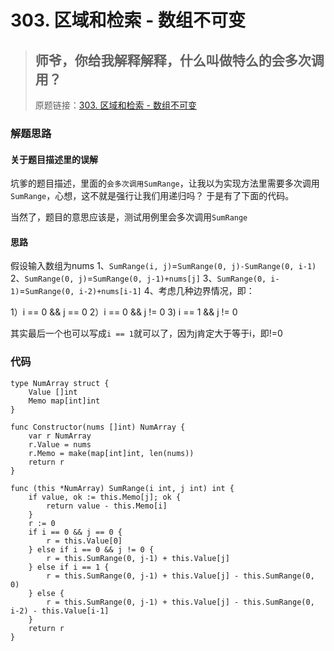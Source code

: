 # 303. 区域和检索 - 数组不可变
> ## 师爷，你给我解释解释，什么叫做特么的会多次调用？
> 原题链接：[303. 区域和检索 - 数组不可变](https://leetcode-cn.com/problems/range-sum-query-immutable/)

### 解题思路
#### 关于题目描述里的误解
坑爹的题目描述，里面的``会多次调用SumRange``，让我以为实现方法里需要多次调用``SumRange``，心想，这不就是强行让我们用递归吗？
于是有了下面的代码。

当然了，题目的意思应该是，测试用例里会多次调用``SumRange``

#### 思路
假设输入数组为nums
1、``SumRange(i, j)``=``SumRange(0, j)-SumRange(0, i-1)``
2、``SumRange(0, j)``=``SumRange(0, j-1)+nums[j]``
3、``SumRange(0, i-1)``=``SumRange(0, i-2)+nums[i-1]``
4、考虑几种边界情况，即：

1）i == 0 && j == 0
2）i == 0 && j != 0
3) i == 1 && j != 0

其实最后一个也可以写成``i == 1``就可以了，因为j肯定大于等于i，即!=0
### 代码

```golang
type NumArray struct {
	Value []int
	Memo map[int]int
}

func Constructor(nums []int) NumArray {
	var r NumArray
	r.Value = nums
	r.Memo = make(map[int]int, len(nums))
	return r
}

func (this *NumArray) SumRange(i int, j int) int {
	if value, ok := this.Memo[j]; ok {
		return value - this.Memo[i]
	}
	r := 0
	if i == 0 && j == 0 {
		r = this.Value[0]
	} else if i == 0 && j != 0 {
		r = this.SumRange(0, j-1) + this.Value[j]
	} else if i == 1 {
		r = this.SumRange(0, j-1) + this.Value[j] - this.SumRange(0, 0)
	} else {
		r = this.SumRange(0, j-1) + this.Value[j] - this.SumRange(0, i-2) - this.Value[i-1]
	}
	return r
}
```